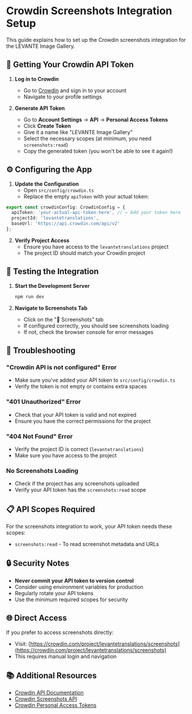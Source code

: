 # Crowdin Screenshots Integration Setup

This guide explains how to set up the Crowdin screenshots integration for the LEVANTE Image Gallery.

## 🔑 Getting Your Crowdin API Token

1. **Log in to Crowdin**
   - Go to [Crowdin](https://crowdin.com) and sign in to your account
   - Navigate to your profile settings

2. **Generate API Token**
   - Go to **Account Settings** → **API** → **Personal Access Tokens**
   - Click **Create Token**
   - Give it a name like "LEVANTE Image Gallery"
   - Select the necessary scopes (at minimum, you need `screenshots:read`)
   - Copy the generated token (you won't be able to see it again!)

## ⚙️ Configuring the App

1. **Update the Configuration**
   - Open `src/config/crowdin.ts`
   - Replace the empty `apiToken` with your actual token:

```typescript
export const crowdinConfig: CrowdinConfig = {
  apiToken: 'your-actual-api-token-here', // ← Add your token here
  projectId: 'levantetranslations',
  baseUrl: 'https://api.crowdin.com/api/v2'
};
```

2. **Verify Project Access**
   - Ensure you have access to the `levantetranslations` project
   - The project ID should match your Crowdin project

## 🚀 Testing the Integration

1. **Start the Development Server**
   ```cmd
   npm run dev
   ```

2. **Navigate to Screenshots Tab**
   - Click on the "📸 Screenshots" tab
   - If configured correctly, you should see screenshots loading
   - If not, check the browser console for error messages

## 🔧 Troubleshooting

### "Crowdin API is not configured" Error
- Make sure you've added your API token to `src/config/crowdin.ts`
- Verify the token is not empty or contains extra spaces

### "401 Unauthorized" Error
- Check that your API token is valid and not expired
- Ensure you have the correct permissions for the project

### "404 Not Found" Error
- Verify the project ID is correct (`levantetranslations`)
- Make sure you have access to the project

### No Screenshots Loading
- Check if the project has any screenshots uploaded
- Verify your API token has the `screenshots:read` scope

## 📋 API Scopes Required

For the screenshots integration to work, your API token needs these scopes:
- `screenshots:read` - To read screenshot metadata and URLs

## 🔒 Security Notes

- **Never commit your API token to version control**
- Consider using environment variables for production
- Regularly rotate your API tokens
- Use the minimum required scopes for security

## 🌐 Direct Access

If you prefer to access screenshots directly:
- Visit: [https://crowdin.com/project/levantetranslations/screenshots](https://crowdin.com/project/levantetranslations/screenshots)
- This requires manual login and navigation

## 📚 Additional Resources

- [Crowdin API Documentation](https://developer.crowdin.com/api/v2/)
- [Crowdin Screenshots API](https://developer.crowdin.com/api/v2/#operation/api.projects.screenshots.getMany)
- [Crowdin Personal Access Tokens](https://support.crowdin.com/enterprise/api/#personal-access-tokens) 
